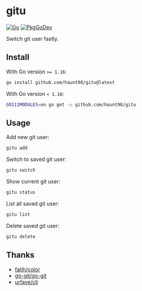 # gitu

[![Go](https://github.com/haunt98/gitu/workflows/Go/badge.svg?branch=main)](https://github.com/actions/setup-go)
[![PkgGoDev](https://pkg.go.dev/badge/github.com/haunt98/gitu)](https://pkg.go.dev/github.com/haunt98/gitu)

Switch git user fastly.

## Install

With Go version `>= 1.16`:

```sh
go install github.com/haunt98/gitu@latest
```

With Go version `< 1.16`:

```sh
GO111MODULES=on go get -u github.com/haunt98/gitu
```

## Usage

Add new git user:

```sh
gitu add
```

Switch to saved git user:

```sh
gitu switch
```

Show current git user:

```sh
gitu status
```

List all saved git user:

```sh
gitu list
```

Delete saved git user:

```sh
gitu delete
```

## Thanks

- [fatih/color](https://github.com/fatih/color)
- [go-git/go-git](https://github.com/go-git/go-git/)
- [urfave/cli](https://github.com/urfave/cli)
